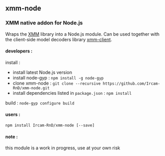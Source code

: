 ## xmm-node
### XMM native addon for Node.js

Wraps the [XMM](https://github.com/julesfrancoise/xmm) library into a Node.js module.
Can be used together with the client-side model decoders library
[xmm-client](https://github.com/Ircam-RnD/xmm-client).

#### developers :

install :
- install latest Node.js version
- install node-gyp : `npm install -g node-gyp`
- clone xmm-node : `git clone --recursive https://github.com/Ircam-RnD/xmm-node.git`
- install dependencies listed in `package.json` : `npm install`

build : `node-gyp configure build`

<!--
#### Test :
`node test/xmmtest.js`
-->

#### users :

`npm install Ircam-RnD/xmm-node [--save]`

#### note :

this module is a work in progress, use at your own risk
